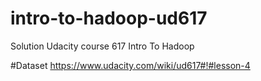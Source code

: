 # intro-to-hadoop-ud617
Solution Udacity course 617 Intro To Hadoop

#Dataset
https://www.udacity.com/wiki/ud617#!#lesson-4
